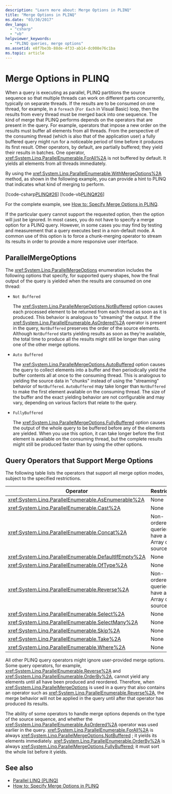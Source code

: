 ```yaml
---
description: "Learn more about: Merge Options in PLINQ"
title: "Merge Options in PLINQ"
ms.date: "03/30/2017"
dev_langs: 
  - "csharp"
  - "vb"
helpviewer_keywords: 
  - "PLINQ queries, merge options"
ms.assetid: e8f7be3b-88de-4f33-ab14-dc008e76c1ba
ms.topic: article
---
```

# Merge Options in PLINQ

When a query is executing as parallel, PLINQ partitions the source sequence so that multiple threads can work on different parts concurrently, typically on separate threads. If the results are to be consumed on one thread, for example, in a `foreach` (`For Each` in Visual Basic) loop, then the results from every thread must be merged back into one sequence. The kind of merge that PLINQ performs depends on the operators that are present in the query. For example, operators that impose a new order on the results must buffer all elements from all threads. From the perspective of the consuming thread (which is also that of the application user) a fully buffered query might run for a noticeable period of time before it produces its first result. Other operators, by default, are partially buffered; they yield their results in batches. One operator, <xref:System.Linq.ParallelEnumerable.ForAll%2A> is not buffered by default. It yields all elements from all threads immediately.  
  
 By using the <xref:System.Linq.ParallelEnumerable.WithMergeOptions%2A> method, as shown in the following example, you can provide a hint to PLINQ that indicates what kind of merging to perform.  
  
 [!code-csharp[PLINQ#26](../../../samples/snippets/csharp/VS_Snippets_Misc/plinq/cs/plinqsamples.cs#26)]
 [!code-vb[PLINQ#26](../../../samples/snippets/visualbasic/VS_Snippets_Misc/plinq/vb/plinq2_vb.vb#26)]  
  
 For the complete example, see [How to: Specify Merge Options in PLINQ](how-to-specify-merge-options-in-plinq.md).  
  
 If the particular query cannot support the requested option, then the option will just be ignored. In most cases, you do not have to specify a merge option for a PLINQ query. However, in some cases you may find by testing and measurement that a query executes best in a non-default mode. A common use of this option is to force a chunk-merging operator to stream its results in order to provide a more responsive user interface.  
  
## ParallelMergeOptions  

 The <xref:System.Linq.ParallelMergeOptions> enumeration includes the following options that specify, for supported query shapes, how the final output of the query is yielded when the results are consumed on one thread:  
  
- `Not Buffered`  
  
     The <xref:System.Linq.ParallelMergeOptions.NotBuffered> option causes each processed element to be returned from each thread as soon as it is produced. This behavior is analogous to "streaming" the output. If the <xref:System.Linq.ParallelEnumerable.AsOrdered%2A> operator is present in the query, `NotBuffered` preserves the order of the source elements. Although `NotBuffered` starts yielding results as soon as they're available, the total time to produce all the results might still be longer than using one of the other merge options.  
  
- `Auto Buffered`  
  
     The <xref:System.Linq.ParallelMergeOptions.AutoBuffered> option causes the query to collect elements into a buffer and then periodically yield the buffer contents all at once to the consuming thread. This is analogous to yielding the source data in "chunks" instead of using the "streaming" behavior of `NotBuffered`. `AutoBuffered` may take longer than `NotBuffered` to make the first element available on the consuming thread. The size of the buffer and the exact yielding behavior are not configurable and may vary, depending on various factors that relate to the query.  
  
- `FullyBuffered`  
  
     The <xref:System.Linq.ParallelMergeOptions.FullyBuffered> option causes the output of the whole query to be buffered before any of the elements are yielded. When you use this option, it can take longer before the first element is available on the consuming thread, but the complete results might still be produced faster than by using the other options.  
  
## Query Operators that Support Merge Options  

 The following table lists the operators that support all merge option modes, subject to the specified restrictions.  
  
|Operator|Restrictions|  
|--------------|------------------|  
|<xref:System.Linq.ParallelEnumerable.AsEnumerable%2A>|None|  
|<xref:System.Linq.ParallelEnumerable.Cast%2A>|None|  
|<xref:System.Linq.ParallelEnumerable.Concat%2A>|Non-ordered queries that have an Array or List source only.|  
|<xref:System.Linq.ParallelEnumerable.DefaultIfEmpty%2A>|None|  
|<xref:System.Linq.ParallelEnumerable.OfType%2A>|None|  
|<xref:System.Linq.ParallelEnumerable.Reverse%2A>|Non-ordered queries that have an Array or List source only.|  
|<xref:System.Linq.ParallelEnumerable.Select%2A>|None|  
|<xref:System.Linq.ParallelEnumerable.SelectMany%2A>|None|  
|<xref:System.Linq.ParallelEnumerable.Skip%2A>|None|  
|<xref:System.Linq.ParallelEnumerable.Take%2A>|None|  
|<xref:System.Linq.ParallelEnumerable.Where%2A>|None|  
  
 All other PLINQ query operators might ignore user-provided merge options. Some query operators, for example, <xref:System.Linq.ParallelEnumerable.Reverse%2A> and <xref:System.Linq.ParallelEnumerable.OrderBy%2A>, cannot yield any elements until all have been produced and reordered. Therefore, when <xref:System.Linq.ParallelMergeOptions> is used in a query that also contains an operator such as <xref:System.Linq.ParallelEnumerable.Reverse%2A>, the merge behavior will not be applied in the query until after that operator has produced its results.  
  
 The ability of some operators to handle merge options depends on the type of the source sequence, and whether the <xref:System.Linq.ParallelEnumerable.AsOrdered%2A> operator was used earlier in the query. <xref:System.Linq.ParallelEnumerable.ForAll%2A> is always <xref:System.Linq.ParallelMergeOptions.NotBuffered> ; it yields its elements immediately. <xref:System.Linq.ParallelEnumerable.OrderBy%2A> is always <xref:System.Linq.ParallelMergeOptions.FullyBuffered>; it must sort the whole list before it yields.  
  
## See also

- [Parallel LINQ (PLINQ)](introduction-to-plinq.md)
- [How to: Specify Merge Options in PLINQ](how-to-specify-merge-options-in-plinq.md)

